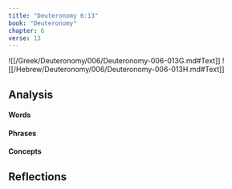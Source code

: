 ```yaml
---
title: "Deuteronomy 6:13"
book: "Deuteronomy"
chapter: 6
verse: 13
---
```

![[/Greek/Deuteronomy/006/Deuteronomy-006-013G.md#Text]]
![[/Hebrew/Deuteronomy/006/Deuteronomy-006-013H.md#Text]]

## Analysis

#### Words

#### Phrases

#### Concepts

## Reflections
